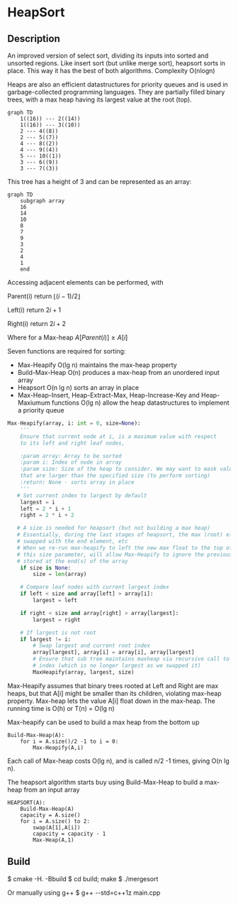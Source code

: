 # HeapSort

## Description

An improved version of select sort, dividing its inputs into sorted and unsorted regions.
Like insert sort (but unlike merge sort), heapsort sorts in place.
This way it has the best of both algorithms. Complexity O(nlogn)


Heaps are also an efficient datastructures for priority queues and is used in garbage-collected programming languages.
They are partially filled binary trees, with a max heap having its largest value at the root (top).

```mermaid
graph TD
    1((16)) --- 2((14))
    1((16)) --- 3((10))
    2 --- 4((8))
    2 --- 5((7))
    4 --- 8((2))
    4 --- 9((4))
    5 --- 10((1))
    3 --- 6((9))
    3 --- 7((3))
```

This tree has a height of 3 and can be represented as an array:

```mermaid
graph TD
    subgraph array
    16
    14
    10
    8
    7
    9
    3
    2
    4
    1
    end
```

Accessing adjacent elements can be performed, with

Parent(i) return $`\lfloor (i-1)/2 \rfloor`$

Left(i) return $`2i + 1`$

Right(i) return $`2i + 2`$

Where for a Max-heap $`A \lbrack Parent(i)  \rbrack \geq A \lbrack i \rbrack `$

Seven functions are required for sorting:

* Max-Heapify O(lg n) maintains the max-heap property
* Build-Max-Heap O(n) produces a max-heap from an unordered input array
* Heapsort O(n lg n) sorts an array in place
* Max-Heap-Insert, Heap-Extract-Max, Heap-Increase-Key and Heap-Maxiumum functions  O(lg n) allow the heap datastructures
to implement a priority queue

```python
Max-Heapify(array, i: int = 0, size=None):
    '''
    Ensure that current node at i, is a maximum value with respect
    to its left and right leaf nodes,

    :param array: Array to be sorted
    :param i: Index of node in array
    :param size: Size of the heap to consider. We may want to mask values in the array
    that are larger than the specified size (to perform sorting)
    :return: None - sorts array in place
    '''
   # Set current index to largest by default
    largest = i
    left = 2 * i + 1
    right = 2 * i + 2

   # A size is needed for heapsort (but not building a max heap)
   # Essentially, during the last stages of heapsort, the max (root) element is
   # swapped with the end element, etc
   # When we re-run max-heapify to left the new max float to the top of the array
   # this size parameter, will allow Max-Heapify to ignore the previous max element,
   # stored at the end(s) of the array
    if size is None:
        size = len(array)

    # Compare leaf nodes with current largest index
    if left < size and array[left] > array[i]:
        largest = left

    if right < size and array[right] > array[largest]:
        largest = right

    # If largest is not root
    if largest != i:
        # Swap largest and current root index
        array[largest], array[i] = array[i], array[largest]
        # Ensure that sub tree maintains maxheap via recursive call to 'largest'
        # index (which is no longer largest as we swapped it)
        MaxHeapify(array, largest, size)
```

Max-Heapify assumes that binary trees rooted at Left and Right are max heaps, but that A[i] might be smaller than its children, violating max-heap property. Max-heap lets the value
A[i] float down in the max-heap. The running time is O(h) or
T(n) = O(lg n)

Max-heapify can be used to build a max heap from the bottom up

```
Build-Max-Heap(A):
    for i = A.size()/2 -1 to i = 0:
        Max-Heapify(A,i) 
```

Each call of Max-heap costs O(lg n), and is called n/2 -1 times,
giving O(n lg n).

The heapsort algorithm starts buy using Build-Max-Heap to build a max-heap from an input array

```
HEAPSORT(A):
    Build-Max-Heap(A)
    capacity = A.size()
    for i = A.size() to 2:
        swap(A[1],A[i])
        capacity = capacity - 1
        Max-Heap(A,1)
```
## Build

$ cmake -H. -Bbuild
$ cd build; make
$ ./mergesort

Or manually using g++
$ g++ --std=c++1z main.cpp